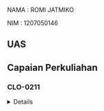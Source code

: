 NAMA : ROMI JATMIKO

NIM : 1207050146

## UAS

## Capaian Perkuliahan

### CLO-0211

<details>
<sumarry> Demo : Git Instalation
</sumarry>
</details>
